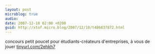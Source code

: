 ```yaml
---
layout: post
microblog: true
audio: 
date: 2007-12-10 02:00 +0200
guid: http://xtof.micro.blog/2007/12/10/t486037872.html
---
```

concours petit poucet pour étudiants-créateurs d'entreprises, à vous de jouer [tinyurl.com/2ehkh7](http://tinyurl.com/2ehkh7)
